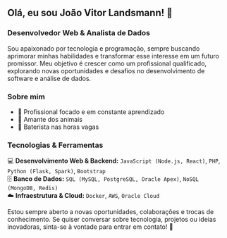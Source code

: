 ## Olá, eu sou João Vitor Landsmann! 👋  
### Desenvolvedor Web & Analista de Dados  

Sou apaixonado por tecnologia e programação, sempre buscando aprimorar minhas habilidades e transformar esse interesse em um futuro promissor. Meu objetivo é crescer como um profissional qualificado, explorando novas oportunidades e desafios no desenvolvimento de software e análise de dados.  

### Sobre mim  
- 🎯 Profissional focado e em constante aprendizado  
- 🐾 Amante dos animais  
- 🥁 Baterista nas horas vagas  

### Tecnologias & Ferramentas  
💻 **Desenvolvimento Web & Backend:** `JavaScript (Node.js, React)`, `PHP`, `Python (Flask, Spark)`, `Bootstrap`  
🗄  **Banco de Dados:** `SQL (MySQL, PostgreSQL, Oracle Apex)`, `NoSQL (MongoDB, Redis)`  
☁️ **Infraestrutura & Cloud:** `Docker`, `AWS`, `Oracle Cloud`  

Estou sempre aberto a novas oportunidades, colaborações e trocas de conhecimento. Se quiser conversar sobre tecnologia, projetos ou ideias inovadoras, sinta-se à vontade para entrar em contato! 🚀  
